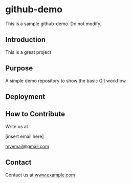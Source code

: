 # github-demo

This is a sample github-demo. Do not modify.

## Introduction

This is a great project

## Purpose

A simple demo repository to show the basic Git workflow.

## Deployment 

## How to Contribute
Write us at 

[insert email here]

myemail@gmail.com

## Contact

Contact us at www.example.com
